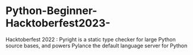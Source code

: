 # Python-Beginner-Hacktoberfest2023-
Hacktoberfest 2022 : Pyright is a static type checker for large Python source bases, and powers Pylance the default language server for Python 
